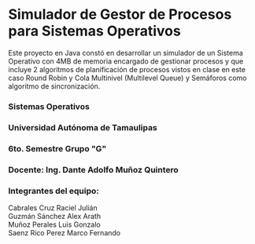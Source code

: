 # Simulador de Gestor de Procesos para Sistemas Operativos 
Este proyecto en Java constó en desarrollar un simulador de un Sistema Operativo con 4MB de memoria encargado de gestionar procesos y que incluye 2 algoritmos de planificación de procesos vistos en clase en este caso Round Robin y Cola Multinivel (Multilevel Queue) y Semáforos como algoritmo de sincronización.

### Sistemas Operativos  
### Universidad Autónoma de Tamaulipas  
### 6to. Semestre Grupo "G"  
### Docente: Ing. Dante Adolfo Muñoz Quintero  


### Integrantes del equipo:  
  Cabrales Cruz Raciel Julián  
  Guzmán Sánchez Alex Arath  
  Muñoz Perales Luis Gonzalo  
  Saenz Rico Perez Marco Fernando
